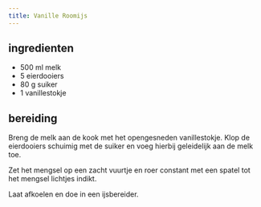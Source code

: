 ```yaml
---
title: Vanille Roomijs
---
```


## ingredienten
* 500 ml melk
* 5 eierdooiers
* 80 g suiker
* 1 vanillestokje

## bereiding
Breng de melk aan de kook met het opengesneden vanillestokje. Klop de eierdooiers schuimig met de suiker en voeg hierbij geleidelijk aan de melk toe.

Zet het mengsel op een zacht vuurtje en roer constant met een spatel tot het mengsel lichtjes indikt. 

Laat afkoelen en doe in een ijsbereider.

